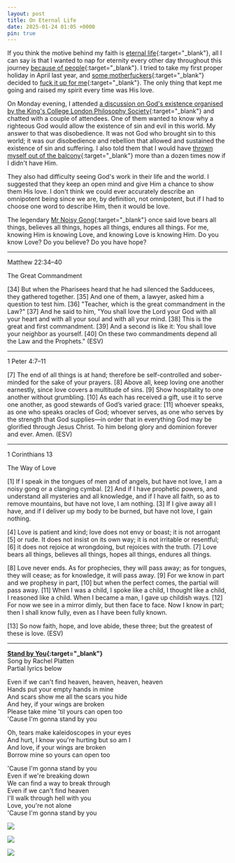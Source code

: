 ```yaml
---
layout: post
title: On Eternal Life
date: 2025-01-24 01:05 +0000
pin: true
---
```


If you think the motive behind my faith is [eternal life](../on-afterlife/){:target="_blank"}, all I can say is that I wanted to nap for eternity every other day throughout this journey [because of people](../on-i/){:target="_blank"}. I tried to take my first proper holiday in April last year, and [some motherfuckers](../on-my-language/){:target="_blank"} decided to [fuck it up for me](../on-love-death/){:target="_blank"}. The only thing that kept me going and raised my spirit every time was His love.

On Monday evening, I attended [a discussion on God's existence organised by the King's College London Philosophy Society](../on-what-i-want/){:target="_blank"} and chatted with a couple of attendees. One of them wanted to know why a righteous God would allow the existence of sin and evil in this world. My answer to that was disobedience. It was not God who brought sin to this world; it was our disobedience and rebellion that allowed and sustained the existence of sin and suffering. I also told them that I would have [thrown myself out of the balcony](../on-suicide/){:target="_blank"} more than a dozen times now if I didn't have Him.

They also had difficulty seeing God's work in their life and the world. I suggested that they keep an open mind and give Him a chance to show them His love. I don't think we could ever accurately describe an omnipotent being since we are, by definition, not omnipotent, but if I had to choose one word to describe Him, then it would be love.

The legendary [Mr Noisy Gong](../on-noisy-gong/){:target="_blank"} once said love bears all things, believes all things, hopes all things, endures all things. For me, knowing Him is knowing Love, and knowing Love is knowing Him. Do you know Love? Do you believe? Do you have hope?

---

Matthew 22:34–40

The Great Commandment

[34] But when the Pharisees heard that he had silenced the Sadducees, they gathered together. [35] And one of them, a lawyer, asked him a question to test him. [36] "Teacher, which is the great commandment in the Law?" [37] And he said to him, "You shall love the Lord your God with all your heart and with all your soul and with all your mind. [38] This is the great and first commandment. [39] And a second is like it: You shall love your neighbor as yourself. [40] On these two commandments depend all the Law and the Prophets." (ESV)

---

1 Peter 4:7–11

[7] The end of all things is at hand; therefore be self-controlled and sober-minded for the sake of your prayers. [8] Above all, keep loving one another earnestly, since love covers a multitude of sins. [9] Show hospitality to one another without grumbling. [10] As each has received a gift, use it to serve one another, as good stewards of God’s varied grace: [11] whoever speaks, as one who speaks oracles of God; whoever serves, as one who serves by the strength that God supplies—in order that in everything God may be glorified through Jesus Christ. To him belong glory and dominion forever and ever. Amen. (ESV)

---

1 Corinthians 13

The Way of Love

[1] If I speak in the tongues of men and of angels, but have not love, I am a noisy gong or a clanging cymbal. [2] And if I have prophetic powers, and understand all mysteries and all knowledge, and if I have all faith, so as to remove mountains, but have not love, I am nothing. [3] If I give away all I have, and if I deliver up my body to be burned, but have not love, I gain nothing.

[4] Love is patient and kind; love does not envy or boast; it is not arrogant [5] or rude. It does not insist on its own way; it is not irritable or resentful; [6] it does not rejoice at wrongdoing, but rejoices with the truth. [7] Love bears all things, believes all things, hopes all things, endures all things.

[8] Love never ends. As for prophecies, they will pass away; as for tongues, they will cease; as for knowledge, it will pass away. [9] For we know in part and we prophesy in part, [10] but when the perfect comes, the partial will pass away. [11] When I was a child, I spoke like a child, I thought like a child, I reasoned like a child. When I became a man, I gave up childish ways. [12] For now we see in a mirror dimly, but then face to face. Now I know in part; then I shall know fully, even as I have been fully known.

[13] So now faith, hope, and love abide, these three; but the greatest of these is love. (ESV)

---

**[Stand by You](https://www.youtube.com/watch?v=bwB9EMpW8eY){:target="_blank"}**<br>
Song by Rachel Platten<br>
Partial lyrics below

Even if we can't find heaven, heaven, heaven, heaven<br>
Hands put your empty hands in mine<br>
And scars show me all the scars you hide<br>
And hey, if your wings are broken<br>
Please take mine 'til yours can open too<br>
'Cause I'm gonna stand by you<br>

Oh, tears make kaleidoscopes in your eyes<br>
And hurt, I know you're hurting but so am I<br>
And love, if your wings are broken<br>
Borrow mine so yours can open too<br>

'Cause I'm gonna stand by you<br>
Even if we're breaking down<br>
We can find a way to break through<br>
Even if we can't find heaven<br>
I'll walk through hell with you<br>
Love, you're not alone<br>
'Cause I'm gonna stand by you<br>

![](/3bZZsuNNq0wVrJgg.jpeg)

![](/R0Wx9pToMwXQMOI8.jpeg)

![](/Pu9NzBg3LtIUNgAX.jpeg)
